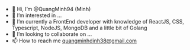 - 👋 Hi, I’m @QuangMinh94 (Minh)
- 👀 I’m interested in ...
- 🌱 I’m currently a FrontEnd developer with knowledge of ReactJS, CSS, Typescript, NodeJS, MongoDB and a little bit of Golang
- 💞️ I’m looking to collaborate on ...
- 📫 How to reach me quangminhdinh38@gmail.com

<!---
QuangMinh94/QuangMinh94 is a ✨ special ✨ repository because its `README.md` (this file) appears on your GitHub profile.
You can click the Preview link to take a look at your changes.
--->
